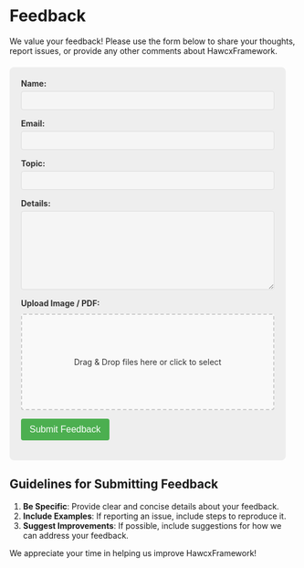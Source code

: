 # Feedback
We value your feedback! Please use the form below to share your thoughts, report issues, or provide any other comments about HawcxFramework.

<form id="feedbackForm" action="https://api.hawcx.com/feedback" method="POST" enctype="multipart/form-data">
    <div class="form-group">
        <label for="name">Name:</label>
        <input type="text" id="name" name="name" required>
    </div>
    <div class="form-group">
        <label for="email">Email:</label>
        <input type="email" id="email" name="email" required>
    </div>
    <div class="form-group">
        <label for="topic">Topic:</label>
        <input type="text" id="topic" name="topic" required>
    </div>
    <div class="form-group">
        <label for="details">Details:</label>
        <textarea id="details" name="details" rows="8" required></textarea>
    </div>
    <div class="form-group">
        <label for="fileUpload">Upload Image / PDF:</label>
        <div id="dropzone" class="dropzone">
            <p>Drag & Drop files here or click to select</p>
            <input type="file" id="fileUpload" name="fileUpload" accept="image/*,.pdf" style="display: none;">
        </div>
    </div>
    <div class="form-group">
        <button type="submit">Submit Feedback</button>
    </div>
</form>

<style>
    :root {
        --background-color: #eee;
        --text-color: #333333;
        --input-background: #f5f5f5;
        --input-border: #dddddd;
        --button-background: #4CAF50;
        --button-color: #ffffff;
        --button-hover: #45a049;
        --dropzone-border: #cccccc;
        --dropzone-background: #f9f9f9;
    }

    [data-md-color-scheme="slate"] {
        --background-color: #2e303e;
        --text-color: #ffffff;
        --input-background: #3e4051;
        --input-border: #5e616f;
        --button-background: #4CAF50;
        --button-color: #ffffff;
        --button-hover: #45a049;
        --dropzone-border: #5e616f;
        --dropzone-background: #3e4051;
    }

    #feedbackForm {
        max-width: 600px;
        margin: 20px;
        margin-left: 0px;
        padding: 20px;
        background-color: var(--background-color);
        border-radius: 8px;
        color: var(--text-color);
    }

    .form-group {
        margin-bottom: 15px;
    }

    #feedbackForm label {
        display: block;
        margin-bottom: 5px;
        font-weight: bold;
    }

    #feedbackForm input[type="text"],
    #feedbackForm input[type="email"],
    #feedbackForm textarea {
        width: 100%;
        padding: 8px;
        border: 1px solid var(--input-border);
        border-radius: 4px;
        box-sizing: border-box;
        background-color: var(--input-background);
        color: var(--text-color);
    }

    #feedbackForm button {
        background-color: var(--button-background);
        color: var(--button-color);
        padding: 10px 15px;
        border: none;
        border-radius: 4px;
        cursor: pointer;
        font-size: 16px;
        transition: background-color 0.3s ease;
    }

    #feedbackForm button:hover {
        background-color: var(--button-hover);
    }

    .dropzone {
        border: 2px dashed var(--dropzone-border);
        border-radius: 4px;
        padding: 60px;
        text-align: center;
        cursor: pointer;
        margin-top: 10px;
        background-color: var(--dropzone-background);
        transition: background-color 0.3s ease;
    }

    .dropzone:hover {
        background-color: var(--input-background);
    }

    @media screen and (max-width: 600px) {
        #feedbackForm {
            width: 90%;
            margin: 20px auto;
            padding: 15px;
        }
    }
</style>

<script>
document.addEventListener('DOMContentLoaded', function() {
    var dropzone = document.getElementById('dropzone');
    var fileInput = document.getElementById('fileUpload');

    dropzone.addEventListener('click', function() {
        fileInput.click();
    });

    dropzone.addEventListener('dragover', function(e) {
        e.preventDefault();
        dropzone.style.backgroundColor = 'var(--input-background)';
    });

    dropzone.addEventListener('dragleave', function(e) {
        e.preventDefault();
        dropzone.style.backgroundColor = 'var(--dropzone-background)';
    });

    dropzone.addEventListener('drop', function(e) {
        e.preventDefault();
        dropzone.style.backgroundColor = 'var(--dropzone-background)';
        fileInput.files = e.dataTransfer.files;
        updateDropzoneText();
    });

    fileInput.addEventListener('change', updateDropzoneText);

    function updateDropzoneText() {
        var files = fileInput.files;
        if (files.length > 0) {
            dropzone.innerHTML = '<p>Selected file: ' + files[0].name + '</p>';
        } else {
            dropzone.innerHTML = '<p>Drag & Drop files here or click to select</p>';
        }
    }

    document.getElementById('feedbackForm').addEventListener('submit', function(e) {
        e.preventDefault();
        
        var formData = new FormData(this);
        
        // Here you would typically send this data to your server
        // For this example, we'll just log it to the console
        console.log('Feedback Submitted:');
        for (var pair of formData.entries()) {
            console.log(pair[0] + ': ' + pair[1]);
        }
        
        // Clear the form
        this.reset();
        updateDropzoneText();
        
        // Show a confirmation message
        alert('Thank you for your feedback!');
    });
});
</script>

## Guidelines for Submitting Feedback

1. **Be Specific**: Provide clear and concise details about your feedback.
2. **Include Examples**: If reporting an issue, include steps to reproduce it.
3. **Suggest Improvements**: If possible, include suggestions for how we can address your feedback.

We appreciate your time in helping us improve HawcxFramework!
